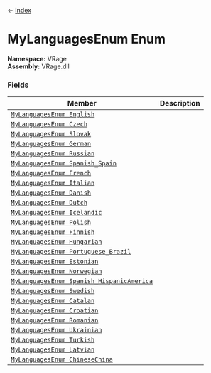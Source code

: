 ← [Index](index)
# MyLanguagesEnum Enum
**Namespace:** VRage  
**Assembly:** VRage.dll  
### Fields
|Member|Description|
|---|---|
|[`MyLanguagesEnum English`](VRage.English)||
|[`MyLanguagesEnum Czech`](VRage.Czech)||
|[`MyLanguagesEnum Slovak`](VRage.Slovak)||
|[`MyLanguagesEnum German`](VRage.German)||
|[`MyLanguagesEnum Russian`](VRage.Russian)||
|[`MyLanguagesEnum Spanish_Spain`](VRage.Spanish_Spain)||
|[`MyLanguagesEnum French`](VRage.French)||
|[`MyLanguagesEnum Italian`](VRage.Italian)||
|[`MyLanguagesEnum Danish`](VRage.Danish)||
|[`MyLanguagesEnum Dutch`](VRage.Dutch)||
|[`MyLanguagesEnum Icelandic`](VRage.Icelandic)||
|[`MyLanguagesEnum Polish`](VRage.Polish)||
|[`MyLanguagesEnum Finnish`](VRage.Finnish)||
|[`MyLanguagesEnum Hungarian`](VRage.Hungarian)||
|[`MyLanguagesEnum Portuguese_Brazil`](VRage.Portuguese_Brazil)||
|[`MyLanguagesEnum Estonian`](VRage.Estonian)||
|[`MyLanguagesEnum Norwegian`](VRage.Norwegian)||
|[`MyLanguagesEnum Spanish_HispanicAmerica`](VRage.Spanish_HispanicAmerica)||
|[`MyLanguagesEnum Swedish`](VRage.Swedish)||
|[`MyLanguagesEnum Catalan`](VRage.Catalan)||
|[`MyLanguagesEnum Croatian`](VRage.Croatian)||
|[`MyLanguagesEnum Romanian`](VRage.Romanian)||
|[`MyLanguagesEnum Ukrainian`](VRage.Ukrainian)||
|[`MyLanguagesEnum Turkish`](VRage.Turkish)||
|[`MyLanguagesEnum Latvian`](VRage.Latvian)||
|[`MyLanguagesEnum ChineseChina`](VRage.ChineseChina)||
